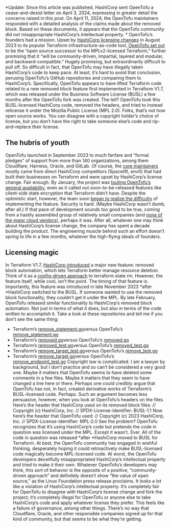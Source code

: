 *Update: Since this article was published, HashiCorp sent OpenTofu a cease-and-desist letter on April 3, 2024, expressing in greater detail the concerns raised in this post. On April 11, 2024, the OpenTofu maintainers responded with a detailed analysis of the claims made about the removed block. Based on these documents, it appears that the OpenTofu community did not misappropriate HashiCorp’s intellectual property. *
OpenTofu’s founders had a mission. Upset by
[HashiCorp licensing changes](https://www.hashicorp.com/blog/hashicorp-adopts-business-source-license) in August 2023 to its popular Terraform infrastructure-as-code tool, [OpenTofu set out](https://www.linuxfoundation.org/press/announcing-opentofu) to be the “open source successor to the MPLv2-licensed Terraform,” further promising that it “will be community-driven, impartial, layered and modular, and backward-compatible.”
Hugely promising, but extraordinarily difficult to pull off. So difficult in fact, that OpenTofu may have illegally taken HashiCorp’s code to keep pace.
At least, it’s hard to avoid that conclusion, perusing OpenTofu’s GitHub repositories and comparing them to HashiCorp’s. Specifically, OpenTofu appears to have lifted Terraform code related to a new
removed block feature first implemented in Terraform V1.7, which was released under the Business Software License (BUSL) a few months after the OpenTofu fork was created. The tell? OpenTofu took this BUSL-licensed HashiCorp code, removed the headers, and tried to instead relicense it under the Mozilla Public License (MPL 2.0).
Folks, that’s not how open source works. You can disagree with a copyright holder’s choice of license, but you don’t have the right to take someone else’s code and rip-and-replace their license.
## The hubris of youth
OpenTofu launched in September 2023 to much fanfare and “formal pledges” of support from more than 140 organizations, among them Cloudflare, Harness, Oracle, and GitLab. Of course, the
[core maintainers](https://github.com/opentofu/opentofu/blob/main/MAINTAINERS) mostly came from direct HashiCorp competitors (Spacelift, env0) that had built their businesses on Terraform and were upset by HashiCorp’s license change. Fair enough.
By January, the project was
[touting OpenTofu’s general availability](https://www.linuxfoundation.org/press/opentofu-announces-general-availability), even as it called out soon-to-be-released features like client-side state encryption that Terraform didn’t have. Despite the optimistic start, however, the team soon [began to realize the difficulty](https://github.com/opentofu/opentofu/issues/874) of implementing the feature. Security is hard. (Maybe HashiCorp wasn’t dumb, after all.)
If that pace of development sounds too good to be true, coming from a hastily assembled group of relatively small companies (and
[none of the major cloud vendors](https://www.infoworld.com/article/3705094/follow-the-cloud-money.html)), perhaps it was. After all, whatever one may think about HashiCorp’s license change, the company has spent a decade building the product. The engineering muscle behind such an effort doesn’t spring to life in a few months, whatever the high-flying ideals of founders.
## Licensing magic
In Terraform V1.7,
[HashiCorp introduced](https://github.com/hashicorp/terraform/blob/v1.7/CHANGELOG.md) a major new feature:
removed block automation, which lets Terraform better manage resource deletion. Think of it as a
[config-driven approach](https://developer.hashicorp.com/terraform/language/resources/syntax#removing-resources) to
terraform state rm. However, the feature itself, while cool, isn’t the point. The timing of that feature is. Importantly, this feature was introduced in late November 2023
*after *HashiCorp switched to the BUSL. If someone wanted to use the
removed block functionality, they couldn’t get it under the MPL.
By late February, OpenTofu released similar functionality to HashiCorp’s removed block automation. Not just in terms of what it does, but also in terms of the code written to accomplish it. Take a look at these repositories and tell me if you don’t see the same thing:
- Terraform’s
[remove_statement.go](https://github.com/hashicorp/terraform/blob/main/internal/refactoring/remove_statement.go)versus OpenTofu’s [remove_statement.go](https://github.com/opentofu/opentofu/blob/main/internal/refactoring/remove_statement.go)
- Terraform’s
[removed.go](https://github.com/hashicorp/terraform/blob/main/internal/configs/removed.go)versus OpenTofu’s [removed.go](https://github.com/opentofu/opentofu/blob/main/internal/configs/removed.go)
- Terraform’s
[removed_test.go](https://github.com/hashicorp/terraform/blob/main/internal/configs/removed_test.go)versus OpenTofu’s [removed_test.go](https://github.com/opentofu/opentofu/blob/main/internal/configs/removed_test.go)
- Terraform’s
[remove_target_test.go](https://github.com/hashicorp/terraform/blob/main/internal/addrs/remove_target_test.go)versus OpenTofu’s [remove_test.go](https://github.com/opentofu/opentofu/blob/main/internal/configs/removed_test.go)
- Terraform’s
[remove_target.go](https://github.com/hashicorp/terraform/blob/main/internal/addrs/remove_target.go)versus OpenTofu’s [remove_endpoint_test.go](https://github.com/opentofu/opentofu/blob/main/internal/addrs/remove_endpoint_test.go)
Copyright law is complicated. I am a lawyer by background, but I don’t practice and so can’t be considered a very good one. Maybe it matters that OpenTofu seems to have deleted some comments in a few files. Maybe it matters that they seem to have changed a line here or there. Perhaps one could credibly argue that OpenTofu has not, in fact, created derivative works of Terraform’s BUSL-licensed code. Perhaps.
Such an argument becomes less persuasive, however, when you look at OpenTofu’s headers on the files. Here’s the header that HashiCorp used on its
removed block files:
// Copyright (c) HashiCorp, Inc.
// SPDX-License-Identifier: BUSL-1.1
Now here’s the header that OpenTofu used:
// Copyright (c) 2023 HashiCorp, Inc.
// SPDX-License-Identifier: MPL-2.0
See the problem? OpenTofu recognizes that it’s using HashiCorp’s code but pretends the code in question was licensed under the MPL. Except it wasn’t. Ever. All of the code in question was released
*after *HashiCorp moved to BUSL for Terraform. At best, the OpenTofu community has engaged in wishful thinking, desperately hoping it could retroactively make BUSL-licensed code magically become MPL-licensed code. At worst, the OpenTofu developers deceitfully misappropriated HashiCorp’s intellectual property and tried to make it their own.
Whatever OpenTofu’s developers may think, this sort of behavior is the opposite of a positive, “community-driven approach” and definitely doesn’t show “the value of open source,” as the Linux Foundation press release proclaims. It looks a lot like a violation of HashiCorp’s intellectual property. It’s completely fair for OpenTofu to disagree with HashiCorp’s license change and fork the project; it’s completely illegal for OpenTofu or anyone else to take HashiCorp’s code and apply whatever license they prefer.
This feels like a failure of governance, among other things. There’s no way that Cloudflare, Oracle, and other responsible companies signed up for that kind of community, but that seems to be what they’re getting.